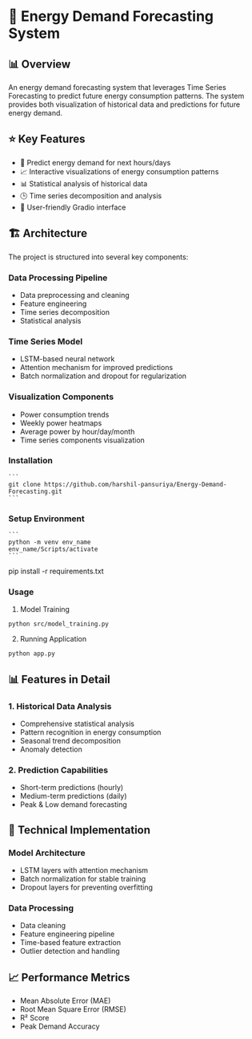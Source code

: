 # 🔋 Energy Demand Forecasting System

## 📊 Overview
An energy demand forecasting system that leverages Time Series Forecasting to predict future energy consumption patterns. The system provides both visualization of historical data and predictions for future energy demand.

## ⭐ Key Features
- 🔮 Predict energy demand for next hours/days
- 📈 Interactive visualizations of energy consumption patterns
- 📊 Statistical analysis of historical data
- 🕒 Time series decomposition and analysis
- 📱 User-friendly Gradio interface

## 🏗️ Architecture
The project is structured into several key components:

### Data Processing Pipeline
- Data preprocessing and cleaning
- Feature engineering
- Time series decomposition
- Statistical analysis

### Time Series Model
- LSTM-based neural network
- Attention mechanism for improved predictions
- Batch normalization and dropout for regularization

### Visualization Components
- Power consumption trends
- Weekly power heatmaps
- Average power by hour/day/month
- Time series components visualization

### Installation
    ```
    git clone https://github.com/harshil-pansuriya/Energy-Demand-Forecasting.git
    ```
### Setup Environment
    ```
    python -m venv env_name
    env_name/Scripts/activate
    ```
pip install -r requirements.txt

### Usage

1. Model Training 
```
python src/model_training.py
```
2. Running Application
```
python app.py
```
## 📊 Features in Detail

### 1. Historical Data Analysis
- Comprehensive statistical analysis
- Pattern recognition in energy consumption
- Seasonal trend decomposition
- Anomaly detection

### 2. Prediction Capabilities
- Short-term predictions (hourly)
- Medium-term predictions (daily)
- Peak & Low demand forecasting

## 🔧 Technical Implementation

### Model Architecture
- LSTM layers with attention mechanism
- Batch normalization for stable training
- Dropout layers for preventing overfitting

### Data Processing
- Data cleaning
- Feature engineering pipeline
- Time-based feature extraction
- Outlier detection and handling

## 📈 Performance Metrics
- Mean Absolute Error (MAE)
- Root Mean Square Error (RMSE)
- R² Score
- Peak Demand Accuracy